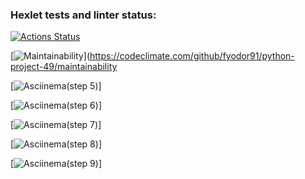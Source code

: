 ### Hexlet tests and linter status:
[![Actions Status](https://github.com/fyodor91/python-project-49/workflows/hexlet-check/badge.svg)](https://github.com/fyodor91/python-project-49/actions)

[![Maintainability](https://api.codeclimate.com/v1/badges/b98262d0795668e85f38/maintainability)](https://codeclimate.com/github/fyodor91/python-project-49/maintainability

[![Asciinema(step 5)](https://asciinema.org/a/578811)]

[![Asciinema(step 6)](https://asciinema.org/a/578812)]

[![Asciinema(step 7)](https://asciinema.org/a/578814)]

[![Asciinema(step 8)](https://asciinema.org/a/578816)]

[![Asciinema(step 9)](https://asciinema.org/a/578817)]
